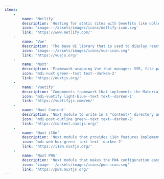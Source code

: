 ```yaml
---
items:
    -
        name: 'Netlify'
        description: 'Hosting for static sites with benefits like collect form data, automatic deployment from repository pushes and more.'
        icon: 'image---/assets/images/icons/netlify-icon.svg'
        link: 'https://www.netlify.com/'
    -
        name: 'Vue'
        description: 'The base UI library that is used to display reactive variables, manage events, styles and more.'
        icon: 'image---/assets/images/icons/vue-icon.svg'
        link: 'https://vuejs.org/'
    -
        name: 'Nuxt'
        description: 'Framework wrapping Vue that manages: SSR, file path based routing, automatic vuex store, Webpack and much more through modules.'
        icon: 'mdi-nuxt green--text text--darken-2'
        link: 'https://nuxtjs.org/'
    -
        name: 'Vuetify'
        description: 'Components framework that implements the Material Design 2 specification from Google using Vue components also with various css and javascript helpers.'
        icon: 'mdi-vuetify light-blue--text text--darken-1'
        link: 'https://vuetifyjs.com/en/'
    -
        name: 'Nuxt Content'
        description: 'Nuxt module to write in a "content/" directory and fetch your files content through a MongoDB like API, acting as a Git-based Headless CMS.'
        icon: 'mdi-post-outline green--text text--darken-2'
        link: 'https://content.nuxtjs.org/'
    -
        name: 'Nuxt i18n'
        description: 'Nuxt module that provides i18n features implementing vue-i18n, adding route generation with locales, detect browser language, and more'
        icon: 'mdi-web-box green--text text--darken-2'
        link: 'https://i18n.nuxtjs.org/'
    -
        name: 'Nuxt PWA'
        description: 'Nuxt module that makes the PWA configuration easy and has default values to work out-of-the-box'
        icon: 'image---/assets/images/icons/pwa-icon.svg'
        link: 'https://pwa.nuxtjs.org/'
---
```


<d-about-techs :items="items">
</d-about-techs>
